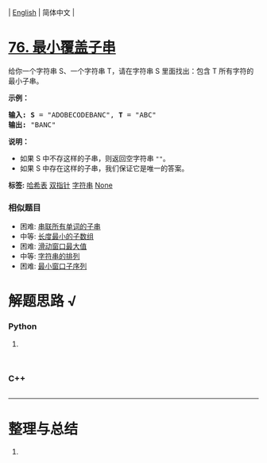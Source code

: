 | [English](README_EN.md) | 简体中文 |

# [76. 最小覆盖子串](https://leetcode-cn.com/problems/minimum-window-substring)
<p>给你一个字符串 S、一个字符串 T，请在字符串 S 里面找出：包含 T 所有字符的最小子串。</p>

<p><strong>示例：</strong></p>

<pre><strong>输入: S</strong> = &quot;ADOBECODEBANC&quot;, <strong>T</strong> = &quot;ABC&quot;
<strong>输出:</strong> &quot;BANC&quot;</pre>

<p><strong>说明：</strong></p>

<ul>
	<li>如果 S 中不存这样的子串，则返回空字符串 <code>&quot;&quot;</code>。</li>
	<li>如果 S 中存在这样的子串，我们保证它是唯一的答案。</li>
</ul>

**标签:**  [哈希表](https://leetcode-cn.com/tag/hash-table) [双指针](https://leetcode-cn.com/tag/two-pointers) [字符串](https://leetcode-cn.com/tag/string) [None](https://leetcode-cn.com/tag/sliding-window) 
 ### 相似题目
- 困难:	[串联所有单词的子串](https://leetcode-cn.com/problems/substring-with-concatenation-of-all-words) 
- 中等:	[长度最小的子数组](https://leetcode-cn.com/problems/minimum-size-subarray-sum) 
- 困难:	[滑动窗口最大值](https://leetcode-cn.com/problems/sliding-window-maximum) 
- 中等:	[字符串的排列](https://leetcode-cn.com/problems/permutation-in-string) 
- 困难:	[最小窗口子序列](https://leetcode-cn.com/problems/minimum-window-subsequence) 

# 解题思路 √

### Python

1. 

```python

```


```python

```

### C++

```cpp

```

---



# 整理与总结

1. 